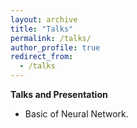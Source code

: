 ```yaml
---
layout: archive
title: "Talks"
permalink: /talks/
author_profile: true
redirect_from:
  - /talks
---
```



**Talks and Presentation**
* Basic of Neural Network.

